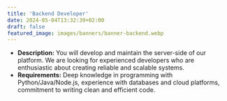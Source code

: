 ```yaml
---
title: 'Backend Developer'
date: 2024-05-04T13:32:39+02:00
draft: false
featured_image: images/banners/banner-backend.webp
---
```



- **Description:** You will develop and maintain the server-side of our platform. We are looking for experienced developers who are enthusiastic about creating reliable and scalable systems.
- **Requirements:** Deep knowledge in programming with Python/Java/Node.js, experience with databases and cloud platforms, commitment to writing clean and efficient code.
